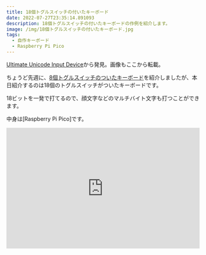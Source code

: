 ```yaml
---
title: 18個トグルスイッチの付いたキーボード
date: 2022-07-27T23:35:14.891093
description: 18個トグルスイッチの付いたキーボードの作例を紹介します。
image: /img/18個トグルスイッチの付いたキーボード.jpg
tags:
  - 自作キーボード
  - Raspberry Pi Pico
---
```

[Ultimate Unicode Input Device](https://hackaday.io/project/186191-ultimate-unicode-input-device)から発見。画像もここから転載。

ちょうど先週に、[8個トグルスイッチのついたキーボード](../8%E3%83%93%E3%83%83%E3%83%88%E5%85%A5%E5%8A%9B%E3%82%AD%E3%83%BC%E3%83%9C%E3%83%BC%E3%83%89/)を紹介しましたが、本日紹介するのは18個のトグルスイッチがついたキーボードです。

18ビットを一発で打てるので、顔文字などのマルチバイト文字も打つことができます。

中身は[Raspberry Pi Pico]です。

<iframe width="100%" height="315" src="https://www.youtube.com/embed/uZBIUCz9dhA" title="YouTube video player" frameborder="0" allow="accelerometer; autoplay; clipboard-write; encrypted-media; gyroscope; picture-in-picture" allowfullscreen></iframe>

